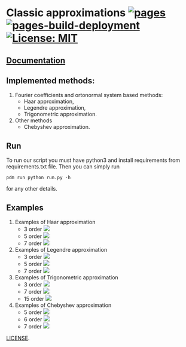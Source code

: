 # Classic approximations [![pages](https://github.com/morfinPL/classicApproximations/actions/workflows/pages.yml/badge.svg?branch=main)](https://github.com/morfinPL/classicApproximations/actions/workflows/pages.yml) [![pages-build-deployment](https://github.com/morfinPL/classicApproximations/actions/workflows/pages/pages-build-deployment/badge.svg?branch=pages)](https://github.com/morfinPL/classicApproximations/actions/workflows/pages/pages-build-deployment) [![License: MIT](https://img.shields.io/badge/License-MIT-green.svg)](https://opensource.org/licenses/MIT)

## [Documentation](https://morfinpl.github.io/classicApproximations)

## Implemented methods:
1. Fourier coefficients and ortonormal system based methods:
    - Haar approximation,
    - Legendre approximation,
    - Trigonometric approximation.
2. Other methods
    - Chebyshev approximation.

## Run
To run our script you must have python3 and install requirements from requirements.txt file. Then you can simply run

```pdm run python run.py -h```

for any other details.

## Examples
1. Examples of Haar approximation
    - 3 order
        ![](output/haar/exp0/approximation.png)
    - 5 order
        ![](output/haar/exp1/approximation.png)
    - 7 order
        ![](output/haar/exp2/approximation.png)
2. Examples of Legendre approximation
    - 3 order
        ![](output/legendre/exp0/approximation.png)
    - 5 order
        ![](output/legendre/exp1/approximation.png)
    - 7 order
        ![](output/legendre/exp2/approximation.png)
3. Examples of Trigonometric approximation
    - 3 order
        ![](output/trigonometric/exp0/approximation.png)
    - 7 order
        ![](output/trigonometric/exp1/approximation.png)
    - 15 order
        ![](output/trigonometric/exp2/approximation.png)
4. Examples of Chebyshev approximation
    - 5 order
        ![](output/chebyshev/exp0/approximation.png)
    - 6 order
        ![](output/chebyshev/exp1/approximation.png)
    - 7 order
        ![](output/chebyshev/exp2/approximation.png)


[LICENSE](LICENSE).
